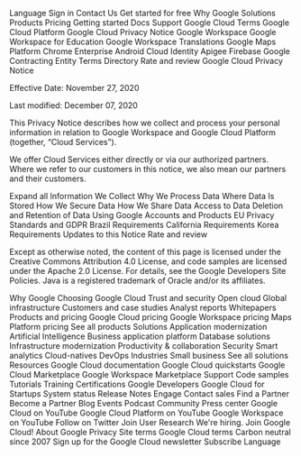 Language
Sign in
Contact Us
Get started for free
Why Google
Solutions
Products
Pricing
Getting started
Docs
Support
Google Cloud Terms
Google Cloud Platform
Google Cloud Privacy Notice
Google Workspace
Google Workspace for Education
Google Workspace Translations
Google Maps Platform
Chrome Enterprise
Android
Cloud Identity
Apigee
Firebase
Google Contracting Entity
Terms Directory
Rate and review
Google Cloud Privacy Notice

Effective Date: November 27, 2020

Last modified: December 07, 2020

This Privacy Notice describes how we collect and process your personal information in relation to Google Workspace and Google Cloud Platform (together, “Cloud Services”).

We offer Cloud Services either directly or via our authorized partners. Where we refer to our customers in this notice, we also mean our partners and their customers.

Expand all
Information We Collect
Why We Process Data
Where Data Is Stored
How We Secure Data
How We Share Data
Access to Data
Deletion and Retention of Data
Using Google Accounts and Products
EU Privacy Standards and GDPR
Brazil Requirements
California Requirements
Korea Requirements
Updates to this Notice
Rate and review

Except as otherwise noted, the content of this page is licensed under the Creative Commons Attribution 4.0 License, and code samples are licensed under the Apache 2.0 License. For details, see the Google Developers Site Policies. Java is a registered trademark of Oracle and/or its affiliates.

Why Google
Choosing Google Cloud
Trust and security
Open cloud
Global infrastructure
Customers and case studies
Analyst reports
Whitepapers
Products and pricing
Google Cloud pricing
Google Workspace pricing
Maps Platform pricing
See all products
Solutions
Application modernization
Artificial Intelligence
Business application platform
Database solutions
Infrastructure modernization
Productivity & collaboration
Security
Smart analytics
Cloud-natives
DevOps
Industries
Small business
See all solutions
Resources
Google Cloud documentation
Google Cloud quickstarts
Google Cloud Marketplace
Google Workspace Marketplace
Support
Code samples
Tutorials
Training
Certifications
Google Developers
Google Cloud for Startups
System status
Release Notes
Engage
Contact sales
Find a Partner
Become a Partner
Blog
Events
Podcast
Community
Press center
Google Cloud on YouTube
Google Cloud Platform on YouTube
Google Workspace on YouTube
Follow on Twitter
Join User Research
We're hiring. Join Google Cloud!
About Google
Privacy
Site terms
Google Cloud terms
Carbon neutral since 2007
Sign up for the Google Cloud newsletter
Subscribe
Language